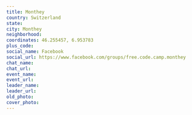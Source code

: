 ```yaml
---
title: Monthey
country: Switzerland
state: 
city: Monthey
neighborhood: 
coordinates: 46.255457, 6.953783
plus_code:
social_name: Facebook
social_url: https://www.facebook.com/groups/free.code.camp.monthey
chat_name:
chat_url:
event_name:
event_url:
leader_name:
leader_url:
old_photo: 
cover_photo:
---
```

